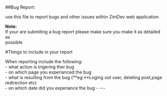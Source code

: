 ##Bug Report:

use this file to report bugs and other issues within ZimDev web application<br>

**Note:**<br>
If your are submiting a bug report please make sure you make it as detailed as<br>
possible

#Things to include in your report
<p/>
When reporting include the following:<br>
- what action is trigering ther bug<br>
- on which page you experianced the bug<br>
- what is resulting from the bug (**eg:**Loging out user, deleting post,page redirection etc)<br>
- on which date did you experiance the bug
- ---
